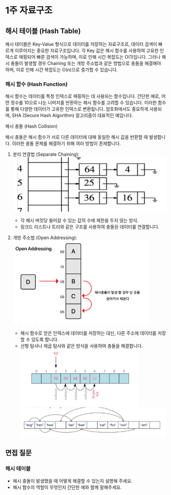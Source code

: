 # 1주 자료구조

## 해시 테이블 (Hash Table)

해시 테이블은 Key-Value 형식으로 데이터를 저장하는 자료구조로, 데이터 검색이 빠르게 이루어지는 중요한 자료구조입니다. 각 Key 값은 해시 함수를 사용하여 고유한 인덱스로 매핑되어 빠른 검색이 가능하며, 이로 인해 시간 복잡도는 O(1)입니다. 그러나 해시 충돌이 발생할 경우 Chaining 또는 개방 주소법과 같은 방법으로 충돌을 해결해야 하며, 이로 인해 시간 복잡도는 O(n)으로 증가할 수 있습니다.

### 해시 함수 (Hash Function)

해시 함수는 데이터를 특정 인덱스로 매핑하는 데 사용되는 함수입니다. 간단한 예로, 어떤 정수를 10으로 나눈 나머지를 반환하는 해시 함수를 고려할 수 있습니다. 이러한 함수를 통해 다양한 데이터가 고유한 인덱스로 변환됩니다. 암호화에서도 중요하게 사용되며, SHA (Secure Hash Algorithm) 알고리즘이 대표적인 예입니다.

해시 충돌 (Hash Collision)

해시 충돌은 해시 함수가 서로 다른 데이터에 대해 동일한 해시 값을 반환할 때 발생합니다. 이러한 충돌 문제를 해결하기 위해 여러 방법이 존재합니다.

1. 분리 연결법 (Separate Chaining):
   <br/>
   <img src="img/chainning.png"><br/>

   - 각 해시 버킷당 들어갈 수 있는 값의 수에 제한을 두지 않는 방식.
   - 링크드 리스트나 트리와 같은 구조를 사용하여 충돌된 데이터를 연결합니다.

2. 개방 주소법 (Open Addressing):<br/>
   <img src="img/openaddressing.png"><br/>
   - 해시 함수로 얻은 인덱스에 데이터를 저장하는 대신, 다른 주소에 데이터를 저장할 수 있도록 합니다.
   - 선형 탐사나 제곱 탐사와 같은 방식을 사용하여 충돌을 해결합니다.<br/>
     <img src="img/linear.png"><br/>
     <img src="img/square.png"><br/>

## 면접 질문

### 해시 테이블

- 해시 충돌이 발생했을 때 어떻게 해결할 수 있는지 설명해 주세요.
- 해시 함수의 역할이 무엇인지 간단한 예와 함께 말해주세요.
